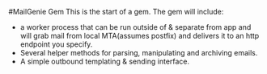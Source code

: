 #MailGenie Gem
This is the start of a gem.  The gem will include:

* a worker process that can be run outside of & separate from app and will grab mail from local MTA(assumes postfix) and delivers it to an http endpoint you specify.
* Several helper methods for parsing, manipulating and archiving emails.
* A simple outbound templating & sending interface.